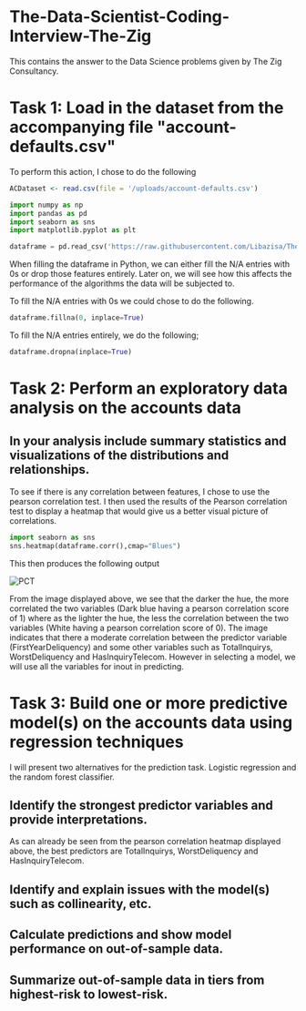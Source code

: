 # The-Data-Scientist-Coding-Interview-The-Zig
This contains the answer to the Data Science problems given by The Zig Consultancy.
# Task 1: Load in the dataset from the accompanying file "account-defaults.csv"
To perform this action, I chose to do the following

```R
ACDataset <- read.csv(file = '/uploads/account-defaults.csv')
```

```Python
import numpy as np
import pandas as pd
import seaborn as sns
import matplotlib.pyplot as plt

dataframe = pd.read_csv('https://raw.githubusercontent.com/Libazisa/The-Zig-Coding-Interview-DataScience/master/account-defaults.csv')
```
When filling the dataframe in Python, we can either fill the N/A entries with 0s or drop those features entirely. Later on, we will see how this affects the performance of the algorithms the data will be subjected to. 

To fill the N/A entries with 0s we could chose to do the following.
```Python 
dataframe.fillna(0, inplace=True)
```

To fill the N/A entries entirely, we do the following;

```Python
dataframe.dropna(inplace=True)
```

# Task 2: Perform an exploratory data analysis on the accounts data
## In your analysis include summary statistics and visualizations of the distributions and relationships.
To see if there is any correlation between features, I chose to use the pearson correlation test. I then used the results of the Pearson correlation test to display a heatmap that would give us a better visual picture of correlations. 

```Python
import seaborn as sns
sns.heatmap(dataframe.corr(),cmap="Blues")
```
This then produces the following output

![PCT](https://user-images.githubusercontent.com/34988914/120101211-40437900-c145-11eb-8ea8-d5f12efe031e.png)

From the image displayed above, we see that the darker the hue, the more correlated the two variables (Dark blue having a pearson correlation score of 1) where as the lighter the hue, the less the correlation between the two variables (White having a pearson correlation score of 0). The image indicates that there a moderate correlation between the predictor variable (FirstYearDeliquency) and some other variables such as TotalInquirys, WorstDeliquency and HasInquiryTelecom. However in selecting a model, we will use all the variables for inout in predicting. 

# Task 3: Build one or more predictive model(s) on the accounts data using regression techniques
I will present two alternatives for the prediction task. Logistic regression and the random forest classifier. 
## Identify the strongest predictor variables and provide interpretations.
As can already be seen from the pearson correlation heatmap displayed above, the best predictors are TotalInquirys, WorstDeliquency and HasInquiryTelecom. 
## Identify and explain issues with the model(s) such as collinearity, etc.
## Calculate predictions and show model performance on out-of-sample data.
## Summarize out-of-sample data in tiers from highest-risk to lowest-risk.


